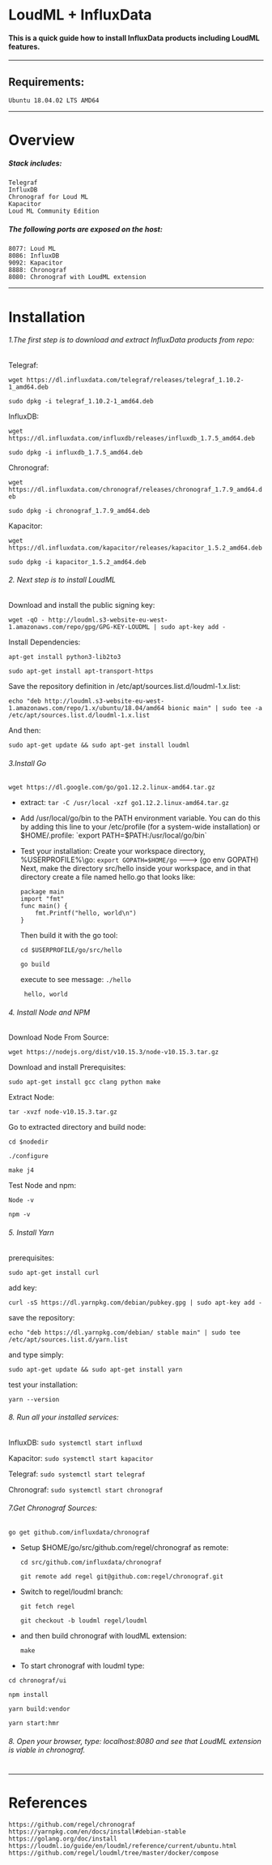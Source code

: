 # LoudML + InfluxData
#### This is a quick guide how to install InfluxData products including LoudML features.
***
## Requirements:
    Ubuntu 18.04.02 LTS AMD64
***
# Overview
##### Stack includes:
    Telegraf
    InfluxDB
    Chronograf for Loud ML
    Kapacitor
    Loud ML Community Edition

##### The following ports are exposed on the host:

    8077: Loud ML
    8086: InfluxDB
    9092: Kapacitor
    8888: Chronograf
    8080: Chronograf with LoudML extension
***
# Installation
###### 1.The first step is to download and extract InfluxData products from repo:
Telegraf:

`wget https://dl.influxdata.com/telegraf/releases/telegraf_1.10.2-1_amd64.deb`

`sudo dpkg -i telegraf_1.10.2-1_amd64.deb`

InfluxDB:

`wget https://dl.influxdata.com/influxdb/releases/influxdb_1.7.5_amd64.deb`

`sudo dpkg -i influxdb_1.7.5_amd64.deb`

Chronograf:

`wget https://dl.influxdata.com/chronograf/releases/chronograf_1.7.9_amd64.deb`

`sudo dpkg -i chronograf_1.7.9_amd64.deb`

Kapacitor:

`wget https://dl.influxdata.com/kapacitor/releases/kapacitor_1.5.2_amd64.deb`

`sudo dpkg -i kapacitor_1.5.2_amd64.deb`

###### 2. Next step is to install LoudML
Download and install the public signing key:

`wget -qO - http://loudml.s3-website-eu-west-1.amazonaws.com/repo/gpg/GPG-KEY-LOUDML | sudo apt-key add -`

Install Dependencies:

`apt-get install python3-lib2to3`

`sudo apt-get install apt-transport-https`

Save the repository definition in /etc/apt/sources.list.d/loudml-1.x.list:

`echo "deb http://loudml.s3-website-eu-west-1.amazonaws.com/repo/1.x/ubuntu/18.04/amd64 bionic main" | sudo tee -a /etc/apt/sources.list.d/loudml-1.x.list`

And then:

`sudo apt-get update && sudo apt-get install loudml`

###### 3.Install Go
`wget https://dl.google.com/go/go1.12.2.linux-amd64.tar.gz`
- extract:
`tar -C /usr/local -xzf go1.12.2.linux-amd64.tar.gz`
- Add /usr/local/go/bin to the PATH environment variable. You can do this by adding this line to your /etc/profile (for a system-wide installation) or $HOME/.profile:
`export PATH=$PATH:/usr/local/go/bin`
 - Test your installation:
Create your workspace directory, %USERPROFILE%\go:
`export GOPATH=$HOME/go` ---> (go env GOPATH)
Next, make the directory src/hello inside your workspace, and in that directory     create a file named hello.go that looks like: 
    ```
    package main
    import "fmt"
    func main() {
	    fmt.Printf("hello, world\n")
    }
    ```
    
    Then build it with the go tool:
    
    `cd $USERPROFILE/go/src/hello`
    
    `go build`
    
    execute to see message:
    `./hello`

        hello, world

###### 4. Install Node and NPM
Download Node From Source:

`wget https://nodejs.org/dist/v10.15.3/node-v10.15.3.tar.gz`

Download and install Prerequisites:

`sudo apt-get install gcc clang python make`

Extract Node:

`tar -xvzf node-v10.15.3.tar.gz`

Go to extracted directory and build node:

`cd $nodedir`

`./configure`

`make j4`

Test Node and npm:

`Node -v`

`npm -v`

###### 5. Install Yarn
prerequisites:

`sudo apt-get install curl`

add key:

`curl -sS https://dl.yarnpkg.com/debian/pubkey.gpg | sudo apt-key add -`

save the repository:

`echo "deb https://dl.yarnpkg.com/debian/ stable main" | sudo tee /etc/apt/sources.list.d/yarn.list`

and type simply:

`sudo apt-get update && sudo apt-get install yarn`

test your installation:

`yarn --version`

###### 8. Run all your installed services:
InfluxDB: `sudo systemctl start influxd`

Kapacitor: `sudo systemctl start kapacitor`

Telegraf: `sudo systemctl start telegraf`

Chronograf: `sudo systemctl start chronograf`

###### 7.Get Chronograf Sources:
`go get github.com/influxdata/chronograf`

- Setup $HOME/go/src/github.com/regel/chronograf as remote:

    `cd src/github.com/influxdata/chronograf`

    `git remote add regel git@github.com:regel/chronograf.git`

- Switch to regel/loudml branch:

    `git fetch regel`

    `git checkout -b loudml regel/loudml`

- and then build chronograf with loudML extension:

    `make`

- To start chronograf with loudml type:

`cd chronograf/ui`

`npm install`

`yarn build:vendor`

`yarn start:hmr`

###### 8. Open your browser, type: localhost:8080 and see that LoudML extension is viable in chronograf.
#
#
***
# References
    https://github.com/regel/chronograf
    https://yarnpkg.com/en/docs/install#debian-stable
    https://golang.org/doc/install
    https://loudml.io/guide/en/loudml/reference/current/ubuntu.html
    https://github.com/regel/loudml/tree/master/docker/compose
